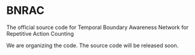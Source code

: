 # BNRAC
The official source code for Temporal Boundary Awareness Network for Repetitive Action Counting

We are organizing the code. The source code will be released soon.
